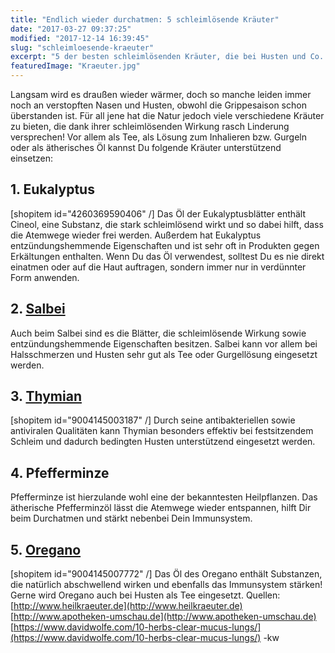 ```yaml
---
title: "Endlich wieder durchatmen: 5 schleimlösende Kräuter"
date: "2017-03-27 09:37:25"
modified: "2017-12-14 16:39:45"
slug: "schleimloesende-kraeuter"
excerpt: "5 der besten schleimlösenden Kräuter, die bei Husten und Co. schnell Abhilfe schaffen!"
featuredImage: "Kraeuter.jpg"
---
```


Langsam wird es draußen wieder wärmer, doch so manche leiden immer noch an verstopften Nasen und Husten, obwohl die Grippesaison schon überstanden ist. Für all jene hat die Natur jedoch viele verschiedene Kräuter zu bieten, die dank ihrer schleimlösenden Wirkung rasch Linderung versprechen! Vor allem als Tee, als Lösung zum Inhalieren bzw. Gurgeln oder als ätherisches Öl kannst Du folgende Kräuter unterstützend einsetzen:

## 1\. Eukalyptus

\[shopitem id="4260369590406" /\] Das Öl der Eukalyptusblätter enthält Cineol, eine Substanz, die stark schleimlösend wirkt und so dabei hilft, dass die Atemwege wieder frei werden. Außerdem hat Eukalyptus entzündungshemmende Eigenschaften und ist sehr oft in Produkten gegen Erkältungen enthalten. Wenn Du das Öl verwendest, solltest Du es nie direkt einatmen oder auf die Haut auftragen, sondern immer nur in verdünnter Form anwenden.

## 2\. [Salbei](https://www.veganblatt.com/heimische-superfoods-salbei)

Auch beim Salbei sind es die Blätter, die schleimlösende Wirkung sowie entzündungshemmende Eigenschaften besitzen. Salbei kann vor allem bei Halsschmerzen und Husten sehr gut als Tee oder Gurgellösung eingesetzt werden.

## 3\. [Thymian](https://www.veganblatt.com/thymian)

\[shopitem id="9004145003187" /\] Durch seine antibakteriellen sowie antiviralen Qualitäten kann Thymian besonders effektiv bei festsitzendem Schleim und dadurch bedingten Husten unterstützend eingesetzt werden.

## 4\. Pfefferminze

Pfefferminze ist hierzulande wohl eine der bekanntesten Heilpflanzen. Das ätherische Pfefferminzöl lässt die Atemwege wieder entspannen, hilft Dir beim Durchatmen und stärkt nebenbei Dein Immunsystem.

## 5\. [Oregano](https://www.veganblatt.com/heimische-superfoods-oregano)

\[shopitem id="9004145007772" /\] Das Öl des Oregano enthält Substanzen, die natürlich abschwellend wirken und ebenfalls das Immunsystem stärken! Gerne wird Oregano auch bei Husten als Tee eingesetzt. Quellen: [http://www.heilkraeuter.de](http://www.heilkraeuter.de) [http://www.apotheken-umschau.de](http://www.apotheken-umschau.de) [https://www.davidwolfe.com/10-herbs-clear-mucus-lungs/](https://www.davidwolfe.com/10-herbs-clear-mucus-lungs/) -kw